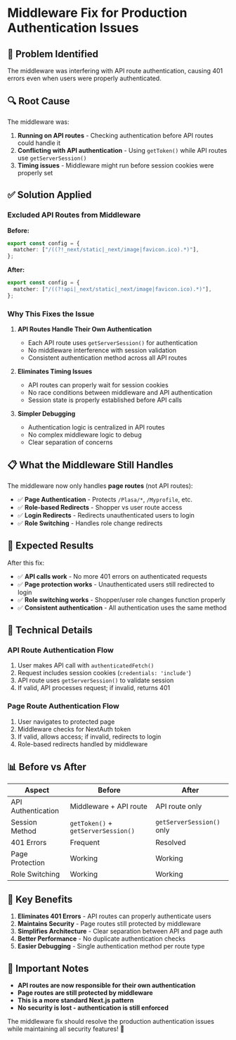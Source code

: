 # Middleware Fix for Production Authentication Issues

## 🚨 Problem Identified

The middleware was interfering with API route authentication, causing 401 errors even when users were properly authenticated.

## 🔍 Root Cause

The middleware was:

1. **Running on API routes** - Checking authentication before API routes could handle it
2. **Conflicting with API authentication** - Using `getToken()` while API routes use `getServerSession()`
3. **Timing issues** - Middleware might run before session cookies were properly set

## ✅ Solution Applied

### **Excluded API Routes from Middleware**

**Before:**

```typescript
export const config = {
  matcher: ["/((?!_next/static|_next/image|favicon.ico).*)"],
};
```

**After:**

```typescript
export const config = {
  matcher: ["/((?!api|_next/static|_next/image|favicon.ico).*)"],
};
```

### **Why This Fixes the Issue**

1. **API Routes Handle Their Own Authentication**

   - Each API route uses `getServerSession()` for authentication
   - No middleware interference with session validation
   - Consistent authentication method across all API routes

2. **Eliminates Timing Issues**

   - API routes can properly wait for session cookies
   - No race conditions between middleware and API authentication
   - Session state is properly established before API calls

3. **Simpler Debugging**
   - Authentication logic is centralized in API routes
   - No complex middleware logic to debug
   - Clear separation of concerns

## 📋 What the Middleware Still Handles

The middleware now only handles **page routes** (not API routes):

- ✅ **Page Authentication** - Protects `/Plasa/*`, `/Myprofile`, etc.
- ✅ **Role-based Redirects** - Shopper vs user route access
- ✅ **Login Redirects** - Redirects unauthenticated users to login
- ✅ **Role Switching** - Handles role change redirects

## 🚀 Expected Results

After this fix:

- ✅ **API calls work** - No more 401 errors on authenticated requests
- ✅ **Page protection works** - Unauthenticated users still redirected to login
- ✅ **Role switching works** - Shopper/user role changes function properly
- ✅ **Consistent authentication** - All authentication uses the same method

## 🔧 Technical Details

### **API Route Authentication Flow**

1. User makes API call with `authenticatedFetch()`
2. Request includes session cookies (`credentials: 'include'`)
3. API route uses `getServerSession()` to validate session
4. If valid, API processes request; if invalid, returns 401

### **Page Route Authentication Flow**

1. User navigates to protected page
2. Middleware checks for NextAuth token
3. If valid, allows access; if invalid, redirects to login
4. Role-based redirects handled by middleware

## 📊 Before vs After

| Aspect             | Before                              | After                     |
| ------------------ | ----------------------------------- | ------------------------- |
| API Authentication | Middleware + API route              | API route only            |
| Session Method     | `getToken()` + `getServerSession()` | `getServerSession()` only |
| 401 Errors         | Frequent                            | Resolved                  |
| Page Protection    | Working                             | Working                   |
| Role Switching     | Working                             | Working                   |

## 🎯 Key Benefits

1. **Eliminates 401 Errors** - API routes can properly authenticate users
2. **Maintains Security** - Page routes still protected by middleware
3. **Simplifies Architecture** - Clear separation between API and page auth
4. **Better Performance** - No duplicate authentication checks
5. **Easier Debugging** - Single authentication method per route type

## 🚨 Important Notes

- **API routes are now responsible for their own authentication**
- **Page routes are still protected by middleware**
- **This is a more standard Next.js pattern**
- **No security is lost - authentication is still enforced**

The middleware fix should resolve the production authentication issues while maintaining all security features! 🎉
